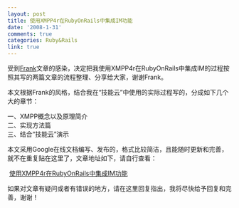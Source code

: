 ```yaml
---
layout: post
title: 使用XMPP4r在RubyOnRails中集成IM功能
date: '2008-1-31'
comments: true
categories: Ruby&Rails
link: true
---
```

<p>受到<a title="Frank" target="_blank" href="http://www.rubyfleebie.com/" id="hbsm">Frank</a>文章的感染，决定把我使用XMPP4r在RubyOnRails中集成IM的过程按照其写的两篇文章的流程整理、分享给大家，谢谢Frank。</p>
<p>本文根据Frank的风格，结合我在&ldquo;技能云&rdquo;中使用的实际过程写的，分成如下几个大的章节：</p>
<p>一、XMPP概念以及原理简介<br />
二、实现方法篇<br />
三、结合&ldquo;技能云&rdquo;演示</p>
<p>本文采用Google在线文档编写、发布的，格式比较简洁，且能随时更新和完善，就不在重复贴在这里了，文章地址如下，请自行查看：</p>
<p>&nbsp;<a href="https://docs.google.com/Doc?id=dhf86kr9_188gmpnw5hf" target="_blank">使用XMPP4r在RubyOnRails中集成IM功能</a></p>
<p>如果对文章有疑问或者有错误的地方，请在这里回复指出，我将尽快给予回复和完善，谢谢！</p>
